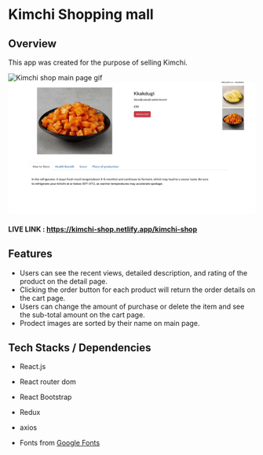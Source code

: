 # Kimchi Shopping mall

## Overview

This app was created for the purpose of selling Kimchi.

![Kimchi shop main page gif](./public//img/11.gif)
![Kimchi shop detail and cart page gif](./public/img/22.gif)

#### LIVE LINK : https://kimchi-shop.netlify.app/kimchi-shop

## Features

- Users can see the recent views, detailed description, and rating of the product on the detail page.
- Clicking the order button for each product will return the order details on the cart page.
- Users can change the amount of purchase or delete the item and see the sub-total amount on the cart page.
- Prodect images are sorted by their name on main page.

## Tech Stacks / Dependencies

- React.js
- React router dom
- React Bootstrap
- Redux
- axios

- Fonts from [Google Fonts](https://fonts.google.com/)
